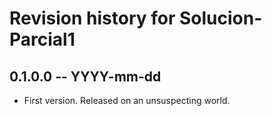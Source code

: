 # Revision history for Solucion-Parcial1

## 0.1.0.0 -- YYYY-mm-dd

* First version. Released on an unsuspecting world.
